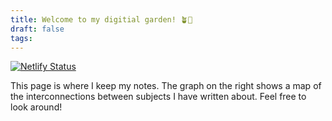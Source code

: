 ```yaml
---
title: Welcome to my digitial garden! 🪴🌱
draft: false
tags:
---
```


[![Netlify Status](https://api.netlify.com/api/v1/badges/adc653c6-8b10-409c-b828-56949fb3a946/deploy-status)](https://app.netlify.com/sites/notestreycole/deploys)

This page is where I keep my notes. The graph on the right shows a map of the interconnections between subjects I have written about. Feel free to look around!
